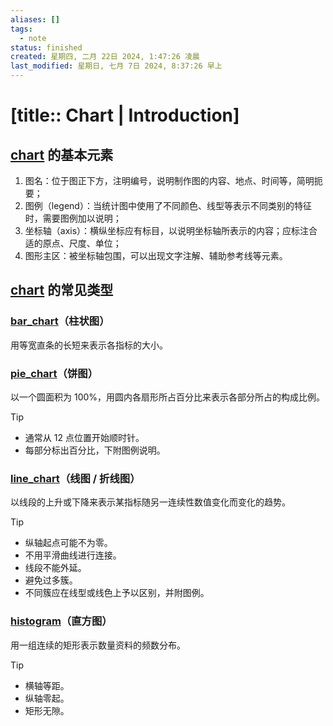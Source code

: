 ```yaml
---
aliases: []
tags:
  - note
status: finished
created: 星期四, 二月 22日 2024, 1:47:26 凌晨
last_modified: 星期日, 七月 7日 2024, 8:37:26 早上
---
```


# [title:: Chart | Introduction]

## [chart](chart.md) 的基本元素

1) 图名：位于图正下方，注明编号，说明制作图的内容、地点、时间等，简明扼要；
2) 图例（legend）：当统计图中使用了不同颜色、线型等表示不同类别的特征时，需要图例加以说明；
3) 坐标轴（axis）：横纵坐标应有标目，以说明坐标轴所表示的内容；应标注合适的原点、尺度、单位；
4) 图形主区：被坐标轴包围，可以出现文字注解、辅助参考线等元素。

## [chart](chart.md) 的常见类型

### [bar_chart](bar_chart.md)（柱状图）

用等宽直条的长短来表示各指标的大小。

### [pie_chart](pie_chart.md)（饼图）

以一个圆面积为 100%，用圆内各扇形所占百分比来表示各部分所占的构成比例。

> [!tip]
> - 通常从 12 点位置开始顺时针。
> - 每部分标出百分比，下附图例说明。

### [line_chart](line_chart.md)（线图 / 折线图）

以线段的上升或下降来表示某指标随另一连续性数值变化而变化的趋势。

> [!tip]
> - 纵轴起点可能不为零。
> - 不用平滑曲线进行连接。
> - 线段不能外延。
> - 避免过多簇。
> - 不同簇应在线型或线色上予以区别，并附图例。

### [histogram](histogram.md)（直方图）

用一组连续的矩形表示数量资料的频数分布。

> [!tip]
> - 横轴等距。
> - 纵轴零起。
> - 矩形无隙。
